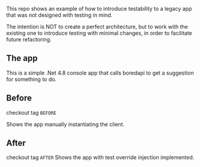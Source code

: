 This repo shows an example of how to introduce testability to a legacy app that was not designed with testing in mind.

The intention is NOT to create a perfect architecture, but to work with the existing one to introduce testing with minimal changes, in order to facilitate future refactoring.

## The app

This is a simple .Net 4.8 console app that calls boredapi to get a suggestion for something to do.

## Before
checkout tag `BEFORE`

Shows the app manually instantiating the client.

## After
checkout tag `AFTER`
Shows the app with test override injection implemented.